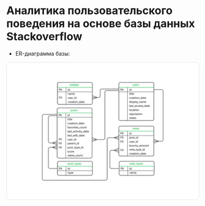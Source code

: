 # Аналитика пользовательского поведения на основе базы данных Stackoverflow

+ ER-диаграмма базы: 

![ER-диаграмма базы](er-stackoverflow-db.png)
